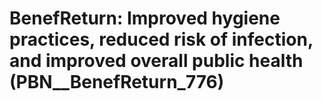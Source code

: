 # BenefReturn: __Improved hygiene practices, reduced risk of infection, and improved overall public health__ (PBN__BenefReturn_776)

